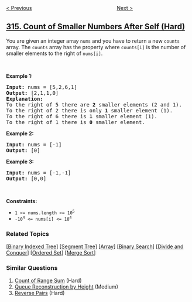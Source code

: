 <!--|This file generated by command(leetcode description); DO NOT EDIT.    |-->
<!--+----------------------------------------------------------------------+-->
<!--|@author    openset <openset.wang@gmail.com>                           |-->
<!--|@link      https://github.com/openset                                 |-->
<!--|@home      https://github.com/openset/leetcode                        |-->
<!--+----------------------------------------------------------------------+-->

[< Previous](../binary-tree-vertical-order-traversal "Binary Tree Vertical Order Traversal")
　　　　　　　　　　　　　　　　
[Next >](../remove-duplicate-letters "Remove Duplicate Letters")

## [315. Count of Smaller Numbers After Self (Hard)](https://leetcode.com/problems/count-of-smaller-numbers-after-self "计算右侧小于当前元素的个数")

<p>You are given an integer array <code>nums</code> and you have to return a new <code>counts</code> array. The <code>counts</code> array has the property where <code>counts[i]</code> is the number of smaller elements to the right of <code>nums[i]</code>.</p>

<p>&nbsp;</p>
<p><strong>Example 1:</strong></p>

<pre>
<strong>Input:</strong> nums = [5,2,6,1]
<strong>Output:</strong> [2,1,1,0]
<strong>Explanation:</strong>
To the right of 5 there are <b>2</b> smaller elements (2 and 1).
To the right of 2 there is only <b>1</b> smaller element (1).
To the right of 6 there is <b>1</b> smaller element (1).
To the right of 1 there is <b>0</b> smaller element.
</pre>

<p><strong>Example 2:</strong></p>

<pre>
<strong>Input:</strong> nums = [-1]
<strong>Output:</strong> [0]
</pre>

<p><strong>Example 3:</strong></p>

<pre>
<strong>Input:</strong> nums = [-1,-1]
<strong>Output:</strong> [0,0]
</pre>

<p>&nbsp;</p>
<p><strong>Constraints:</strong></p>

<ul>
	<li><code>1 &lt;= nums.length &lt;= 10<sup>5</sup></code></li>
	<li><code>-10<sup>4</sup> &lt;= nums[i] &lt;= 10<sup>4</sup></code></li>
</ul>

### Related Topics
  [[Binary Indexed Tree](../../tag/binary-indexed-tree/README.md)]
  [[Segment Tree](../../tag/segment-tree/README.md)]
  [[Array](../../tag/array/README.md)]
  [[Binary Search](../../tag/binary-search/README.md)]
  [[Divide and Conquer](../../tag/divide-and-conquer/README.md)]
  [[Ordered Set](../../tag/ordered-set/README.md)]
  [[Merge Sort](../../tag/merge-sort/README.md)]

### Similar Questions
  1. [Count of Range Sum](../count-of-range-sum) (Hard)
  1. [Queue Reconstruction by Height](../queue-reconstruction-by-height) (Medium)
  1. [Reverse Pairs](../reverse-pairs) (Hard)

